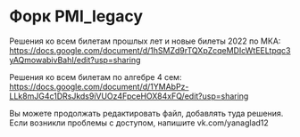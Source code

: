 # Форк PMI_legacy

Решения ко всем билетам прошлых лет и новые билеты 2022 по МКА: 
https://docs.google.com/document/d/1hSMZd9rTQXpZcqeMDIcWtEELtpqc3yAQmowabivBahI/edit?usp=sharing

Решения ко всем билетам по алгебре 4 сем:
https://docs.google.com/document/d/1YMAbPz-LLk8mJG4c1DRsJkds9iVUOz4FpceHOX84xFQ/edit?usp=sharing

Вы можете продолжать редактировать файл, добавлять туда решения. Если возникли проблемы с доступом, напишите vk.com/yanaglad12
